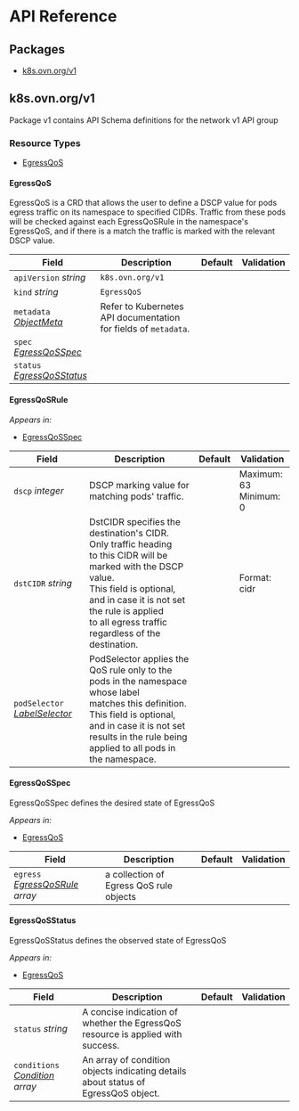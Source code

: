 # API Reference

## Packages
- [k8s.ovn.org/v1](#k8sovnorgv1)


## k8s.ovn.org/v1

Package v1 contains API Schema definitions for the network v1 API group

### Resource Types
- [EgressQoS](#egressqos)



#### EgressQoS



EgressQoS is a CRD that allows the user to define a DSCP value
for pods egress traffic on its namespace to specified CIDRs.
Traffic from these pods will be checked against each EgressQoSRule in
the namespace's EgressQoS, and if there is a match the traffic is marked
with the relevant DSCP value.





| Field | Description | Default | Validation |
| --- | --- | --- | --- |
| `apiVersion` _string_ | `k8s.ovn.org/v1` | | |
| `kind` _string_ | `EgressQoS` | | |
| `metadata` _[ObjectMeta](https://kubernetes.io/docs/reference/generated/kubernetes-api/v1.28/#objectmeta-v1-meta)_ | Refer to Kubernetes API documentation for fields of `metadata`. |  |  |
| `spec` _[EgressQoSSpec](#egressqosspec)_ |  |  |  |
| `status` _[EgressQoSStatus](#egressqosstatus)_ |  |  |  |


#### EgressQoSRule







_Appears in:_
- [EgressQoSSpec](#egressqosspec)

| Field | Description | Default | Validation |
| --- | --- | --- | --- |
| `dscp` _integer_ | DSCP marking value for matching pods' traffic. |  | Maximum: 63 <br />Minimum: 0 <br /> |
| `dstCIDR` _string_ | DstCIDR specifies the destination's CIDR. Only traffic heading<br />to this CIDR will be marked with the DSCP value.<br />This field is optional, and in case it is not set the rule is applied<br />to all egress traffic regardless of the destination. |  | Format: cidr <br /> |
| `podSelector` _[LabelSelector](https://kubernetes.io/docs/reference/generated/kubernetes-api/v1.28/#labelselector-v1-meta)_ | PodSelector applies the QoS rule only to the pods in the namespace whose label<br />matches this definition. This field is optional, and in case it is not set<br />results in the rule being applied to all pods in the namespace. |  |  |


#### EgressQoSSpec



EgressQoSSpec defines the desired state of EgressQoS



_Appears in:_
- [EgressQoS](#egressqos)

| Field | Description | Default | Validation |
| --- | --- | --- | --- |
| `egress` _[EgressQoSRule](#egressqosrule) array_ | a collection of Egress QoS rule objects |  |  |


#### EgressQoSStatus



EgressQoSStatus defines the observed state of EgressQoS



_Appears in:_
- [EgressQoS](#egressqos)

| Field | Description | Default | Validation |
| --- | --- | --- | --- |
| `status` _string_ | A concise indication of whether the EgressQoS resource is applied with success. |  |  |
| `conditions` _[Condition](https://kubernetes.io/docs/reference/generated/kubernetes-api/v1.28/#condition-v1-meta) array_ | An array of condition objects indicating details about status of EgressQoS object. |  |  |


